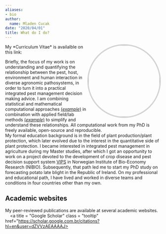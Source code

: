 ```yaml
---
aliases:
- bio
author:
  name: Mladen Cucak
date: "2020/04/01"
title: What do I do?
---
```

<link rel="stylesheet" href="https://cdn.rawgit.com/jpswalsh/academicons/master/css/academicons.min.css">

<style>
a.tooltip {
    position: relative;
}

a.tooltip span {
    display: none;    
}

a.tooltip:hover span, a.tooltip:focus span {
    display:block;
    position:absolute;
    top:1em;
    left:1.5em;
    padding: 0.2em 0.6em;
    border:1px solid #996633;
    background-color:#FFFF66;
    color:#000;
}
</style>

<link rel="stylesheet" href="/font-awesome/css/all.css">
<img src = "/img/bio/photo.jpg" style = "border-radius: 50%; border: 4px solid lightgrey; float: right"  width=230>
My *Curriculum Vitae* is availalble on this link:
<a class = "tooltip" href="/bio/CV_Cucak_Mladen.pdf" title ="Full CV in PDF"><i class="ai ai-cv ai-2x">
</i></a>&nbsp;
<br>

Briefly, the focus of my work is on understanding and quantifying the relationship between the pest, host, environment and human interaction in diverse agronomic pathosystems, in order to turn it into a practical integrated pest management decision making advice. 
I am combining statistical and mathematical computational approaches [(*example*)](https://mladencucak.github.io/PLBFieldTrial/index.html) in combination with applied field/lab methods [(*example*)](https://mladencucak.github.io/AnalysisPLBIreland/) to simplify and understand these relationships. All computational work from my PhD is freely available, open-source and reproducible.  
My formal education background is in the field of plant production/plant protection, which later evolved due to the interest in the quantitative side of plant protection. I became interested in integrated pest management in agriculture during my Master studies, after which I got an opportunity to work on a project devoted to the development of crop disease and pest decision support system [VIPS](http://testvips.nibio.no/) in Norwegian Institute of Bio-Economy Research (NIBIO). Subsequently, that path led me to start my PhD study on forecasting potato late blight in the Republic of Ireland. On my professional and educational path, I have lived and worked in diverse teams and conditions in four countries other than my own. 

## Academic websites
My peer-reviewed publications are available at several academic websites. 
 <br>
<a  class = "tooltip" href="https://orcid.org/0000-0001-5429-5340">
<i class="ai ai-orcid ai-2x">
</i></a>&nbsp;
<a title = "Publons"  class = "tooltip" href="https://publons.com/researcher/3544123/mladen-cucak/">
<i class="ai ai-publons ai-2x">
</i></a>&nbsp;
<a title = "Google Scholar" class = "tooltip" href="https://scholar.google.com.br/citations?hl=en&user=dZVVzAEAAAAJ>
<i class="ai ai-google-scholar-square ai-2x">
</i></a>&nbsp;
<a title = "ResearchGate" class = "tooltip" href="https://www.researchgate.net/profile/Mladen_Cucak">
<i class="ai ai-researchgate-square ai-2x">
</i></a>&nbsp;
<a class = "tooltip" title = "Open Science Framework"  href="https://osf.io/j6ehp/">
<i class="ai ai-osf ai-2x">
</i>
</a>







